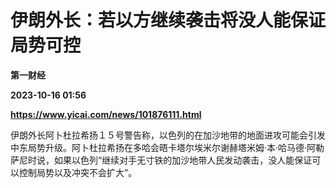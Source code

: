 # 伊朗外长：若以方继续袭击将没人能保证局势可控
**第一财经**

**2023-10-16 01:56**

**https://www.yicai.com/news/101876111.html**

伊朗外长阿卜杜拉希扬１５号警告称，以色列的在加沙地带的地面进攻可能会引发中东局势升级。阿卜杜拉希扬在多哈会晤卡塔尔埃米尔谢赫塔米姆·本·哈马德·阿勒萨尼时说，如果以色列“继续对手无寸铁的加沙地带人民发动袭击，没人能保证可以控制局势以及冲突不会扩大”。